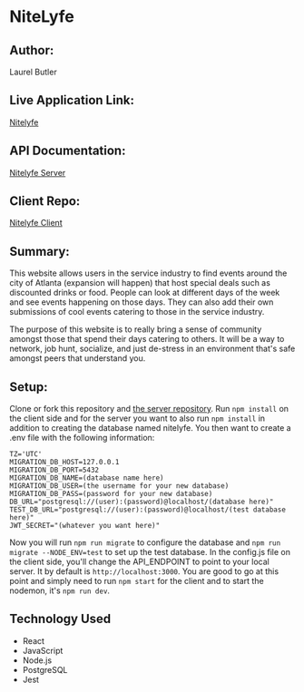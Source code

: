 # NiteLyfe

## Author:

Laurel Butler

## Live Application Link:

[Nitelyfe](https://laurelbutler-nitelyfe.now.sh/)

## API Documentation:

[Nitelyfe Server](https://github.com/LaurelButler/nitelyfe-server)

## Client Repo:

[Nitelyfe Client](https://github.com/LaurelButler/nitelyfe)

## Summary:

This website allows users in the service industry to find events around the city of Atlanta (expansion will happen) that host special deals such as discounted drinks or food. People can look at different days of the week and see events happening on those days. They can also add their own submissions of cool events catering to those in the service industry. 

The purpose of this website is to really bring a sense of community amongst those that spend their days catering to others. It will be a way to network, job hunt, socialize, and just de-stress in an environment that's safe amongst peers that understand you.

## Setup:

Clone or fork this repository and [the server repository](https://github.com/LaurelButler/nitelyfe-server). Run `npm install` on the client side and for the server you want to also run `npm install` in addition to creating the database named nitelyfe. You then want to create a .env file with the following information:

```PORT=8000
TZ='UTC'
MIGRATION_DB_HOST=127.0.0.1
MIGRATION_DB_PORT=5432
MIGRATION_DB_NAME=(database name here)
MIGRATION_DB_USER=(the username for your new database)
MIGRATION_DB_PASS=(password for your new database)
DB_URL="postgresql://(user):(password)@localhost/(database here)"
TEST_DB_URL="postgresql://(user):(password)@localhost/(test database here)"
JWT_SECRET="(whatever you want here)"
```

Now you will run `npm run migrate` to configure the database and `npm run migrate --NODE_ENV=test` to set up the test database. In the config.js file on the client side, you'll change the API_ENDPOINT to point to your local server. It by default is `http://localhost:3000`. You are good to go at this point and simply need to run `npm start` for the client and to start the nodemon, it's `npm run dev`.

## Technology Used

* React
* JavaScript
* Node.js
* PostgreSQL
* Jest




